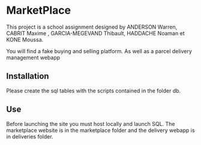 # MarketPlace

This project is a school assignment designed by ANDERSON Warren, CABRIT Maxime , GARCIA-MEGEVAND Thibault, HADDACHE Noaman et KONE Moussa.

You will find a fake buying and selling platform. As well as a parcel delivery management webapp

## Installation

Please create the sql tables with the scripts contained in the folder db.

## Use

Before launching the site you must host locally and launch SQL.
The marketplace website is in the marketplace folder and the delivery webapp is in deliveries folder.
